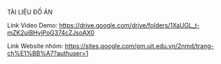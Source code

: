 TÀI LIỆU ĐỒ ÁN

Link Video Demo: https://drive.google.com/drive/folders/1XaUGL_t-mZK2uiBHyjPoG374cZJsoAX0

Link Website nhóm: https://sites.google.com/gm.uit.edu.vn/2nmd/trang-ch%E1%BB%A7?authuser=1


